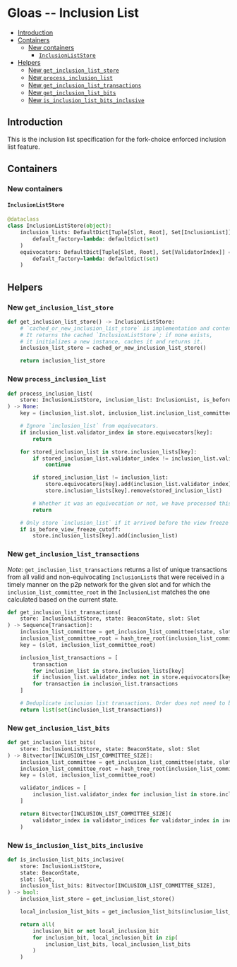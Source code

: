 # Gloas -- Inclusion List

<!-- mdformat-toc start --slug=github --no-anchors --maxlevel=6 --minlevel=2 -->

- [Introduction](#introduction)
- [Containers](#containers)
  - [New containers](#new-containers)
    - [`InclusionListStore`](#inclusionliststore)
- [Helpers](#helpers)
  - [New `get_inclusion_list_store`](#new-get_inclusion_list_store)
  - [New `process_inclusion_list`](#new-process_inclusion_list)
  - [New `get_inclusion_list_transactions`](#new-get_inclusion_list_transactions)
  - [New `get_inclusion_list_bits`](#new-get_inclusion_list_bits)
  - [New `is_inclusion_list_bits_inclusive`](#new-is_inclusion_list_bits_inclusive)

<!-- mdformat-toc end -->

## Introduction

This is the inclusion list specification for the fork-choice enforced inclusion
list feature.

## Containers

### New containers

#### `InclusionListStore`

```python
@dataclass
class InclusionListStore(object):
    inclusion_lists: DefaultDict[Tuple[Slot, Root], Set[InclusionList]] = field(
        default_factory=lambda: defaultdict(set)
    )
    equivocators: DefaultDict[Tuple[Slot, Root], Set[ValidatorIndex]] = field(
        default_factory=lambda: defaultdict(set)
    )
```

## Helpers

### New `get_inclusion_list_store`

```python
def get_inclusion_list_store() -> InclusionListStore:
    # `cached_or_new_inclusion_list_store` is implementation and context dependent.
    # It returns the cached `InclusionListStore`; if none exists,
    # it initializes a new instance, caches it and returns it.
    inclusion_list_store = cached_or_new_inclusion_list_store()

    return inclusion_list_store
```

### New `process_inclusion_list`

```python
def process_inclusion_list(
    store: InclusionListStore, inclusion_list: InclusionList, is_before_view_freeze_cutoff: bool
) -> None:
    key = (inclusion_list.slot, inclusion_list.inclusion_list_committee_root)

    # Ignore `inclusion_list` from equivocators.
    if inclusion_list.validator_index in store.equivocators[key]:
        return

    for stored_inclusion_list in store.inclusion_lists[key]:
        if stored_inclusion_list.validator_index != inclusion_list.validator_index:
            continue

        if stored_inclusion_list != inclusion_list:
            store.equivocators[key].add(inclusion_list.validator_index)
            store.inclusion_lists[key].remove(stored_inclusion_list)

        # Whether it was an equivocation or not, we have processed this `inclusion_list`.
        return

    # Only store `inclusion_list` if it arrived before the view freeze cutoff.
    if is_before_view_freeze_cutoff:
        store.inclusion_lists[key].add(inclusion_list)
```

### New `get_inclusion_list_transactions`

*Note*: `get_inclusion_list_transactions` returns a list of unique transactions
from all valid and non-equivocating `InclusionList`s that were received in a
timely manner on the p2p network for the given slot and for which the
`inclusion_list_committee_root` in the `InclusionList` matches the one
calculated based on the current state.

```python
def get_inclusion_list_transactions(
    store: InclusionListStore, state: BeaconState, slot: Slot
) -> Sequence[Transaction]:
    inclusion_list_committee = get_inclusion_list_committee(state, slot)
    inclusion_list_committee_root = hash_tree_root(inclusion_list_committee)
    key = (slot, inclusion_list_committee_root)

    inclusion_list_transactions = [
        transaction
        for inclusion_list in store.inclusion_lists[key]
        if inclusion_list.validator_index not in store.equivocators[key]
        for transaction in inclusion_list.transactions
    ]

    # Deduplicate inclusion list transactions. Order does not need to be preserved.
    return list(set(inclusion_list_transactions))
```

### New `get_inclusion_list_bits`

```python
def get_inclusion_list_bits(
    store: InclusionListStore, state: BeaconState, slot: Slot
) -> Bitvector[INCLUSION_LIST_COMMITTEE_SIZE]:
    inclusion_list_committee = get_inclusion_list_committee(state, slot)
    inclusion_list_committee_root = hash_tree_root(inclusion_list_committee)
    key = (slot, inclusion_list_committee_root)

    validator_indices = [
        inclusion_list.validator_index for inclusion_list in store.inclusion_lists[key]
    ]

    return Bitvector[INCLUSION_LIST_COMMITTEE_SIZE](
        validator_index in validator_indices for validator_index in inclusion_list_committee
    )
```

### New `is_inclusion_list_bits_inclusive`

```python
def is_inclusion_list_bits_inclusive(
    store: InclusionListStore,
    state: BeaconState,
    slot: Slot,
    inclusion_list_bits: Bitvector[INCLUSION_LIST_COMMITTEE_SIZE],
) -> bool:
    inclusion_list_store = get_inclusion_list_store()

    local_inclusion_list_bits = get_inclusion_list_bits(inclusion_list_store, state, Slot(slot - 1))

    return all(
        inclusion_bit or not local_inclusion_bit
        for inclusion_bit, local_inclusion_bit in zip(
            inclusion_list_bits, local_inclusion_list_bits
        )
    )
```
